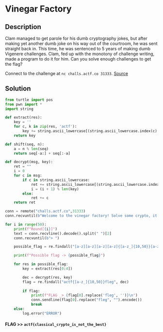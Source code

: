 # Vinegar Factory

## Description

Clam managed to get parole for his dumb cryptography jokes, but after making yet another dumb joke on his way out of the courtroom, he was sent straight back in. This time, he was sentenced to 5 years of making dumb Vigenere challenges. Clam, fed up with the monotony of challenge writing, made a program to do it for him. Can you solve enough challenges to get the flag?

Connect to the challenge at `nc challs.actf.co 31333`. [Source](main.py)

## Solution

```python
from turtle import pos
from pwn import *
import string

def extract(res):
    key = ''
    for c, k in zip(res, 'actf'):
        key += string.ascii_lowercase[(string.ascii_lowercase.index(c) - string.ascii_lowercase.index(k)) % len(string.ascii_lowercase)]
    return key

def shift(seq, n):
    a = n % len(seq)
    return seq[-a:] + seq[:-a]

def decrypt(msg, key):
    ret = ""
    i = 0
    for c in msg:
        if c in string.ascii_lowercase:
            ret += string.ascii_lowercase[(string.ascii_lowercase.index(c) - string.ascii_lowercase.index(key[i])) % len(string.ascii_lowercase)]
            i = (i + 1) % len(key)
        else:
            ret += c
    return ret

conn = remote("challs.actf.co",31333)
conn.recvuntil(b"Welcome to the vinegar factory! Solve some crypto, it'll be fun I swear!\n")

for i in range(50):
    print(f"Round[{i}]")
    text = conn.recvline().decode().split(" ")[2]
    conn.recvuntil(b"> ")

    possible_flag = re.findall("[a-z][a-z][a-z][a-z]{[a-z_]{10,50}}[a-z][a-z][a-z][a-z]", text) 

    print(f"Possible flag -> {possible_flag}")

    for res in possible_flag:
        key = extract(res[0:4])

        dec = decrypt(res, key)
        flag = re.findall("actf{[a-z_]{10,50}}fleg", dec) 
        
        if flag:
            print(f"FLAG _> {flag[0].replace('fleg', '')}\n")
            conn.sendline(flag[0].replace("fleg", "").encode())
            break
    else:
        log.error("ERROR")
```

#### **FLAG >>** `actf{classical_crypto_is_not_the_best}`